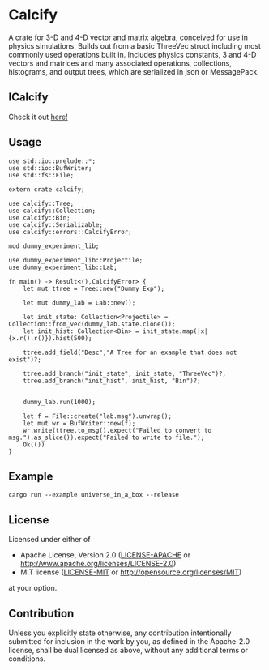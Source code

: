 # Calcify

A crate for 3-D and 4-D vector and matrix algebra, conceived for use in physics simulations. Builds out from a basic ThreeVec struct including most commonly used operations built in.
Includes physics constants, 3 and 4-D vectors and matrices and many associated operations, collections, histograms, and output trees, which are serialized in json or MessagePack.

## ICalcify

Check it out [here!](https://github.com/JTPond/ICalcify "ICalcify GitHub")

## Usage

```
use std::io::prelude::*;
use std::io::BufWriter;
use std::fs::File;

extern crate calcify;

use calcify::Tree;
use calcify::Collection;
use calcify::Bin;
use calcify::Serializable;
use calcify::errors::CalcifyError;

mod dummy_experiment_lib;

use dummy_experiment_lib::Projectile;
use dummy_experiment_lib::Lab;

fn main() -> Result<(),CalcifyError> {
    let mut ttree = Tree::new("Dummy_Exp");

    let mut dummy_lab = Lab::new();

    let init_state: Collection<Projectile> = Collection::from_vec(dummy_lab.state.clone());
    let init_hist: Collection<Bin> = init_state.map(|x| {x.r().r()}).hist(500);

    ttree.add_field("Desc","A Tree for an example that does not exist")?;

    ttree.add_branch("init_state", init_state, "ThreeVec")?;
    ttree.add_branch("init_hist", init_hist, "Bin")?;


    dummy_lab.run(1000);

    let f = File::create("lab.msg").unwrap();
    let mut wr = BufWriter::new(f);
    wr.write(ttree.to_msg().expect("Failed to convert to msg.").as_slice()).expect("Failed to write to file.");
    Ok(())
}
```

## Example

`cargo run --example universe_in_a_box --release`

## License

Licensed under either of

 * Apache License, Version 2.0
   ([LICENSE-APACHE](LICENSE-APACHE) or http://www.apache.org/licenses/LICENSE-2.0)
 * MIT license
   ([LICENSE-MIT](LICENSE-MIT) or http://opensource.org/licenses/MIT)

at your option.

## Contribution

Unless you explicitly state otherwise, any contribution intentionally submitted
for inclusion in the work by you, as defined in the Apache-2.0 license, shall be
dual licensed as above, without any additional terms or conditions.
